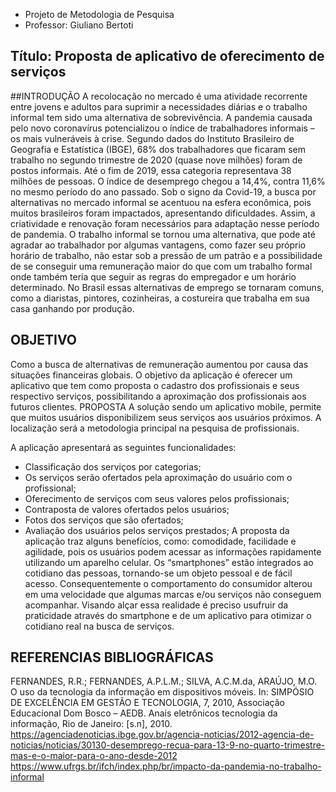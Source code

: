 - Projeto de Metodologia de Pesquisa
- Professor: Giuliano Bertoti

## Título: Proposta de aplicativo de oferecimento de serviços

##INTRODUÇÃO
A recolocação no mercado é uma atividade recorrente entre jovens e adultos para suprimir a necessidades diárias e o trabalho informal tem sido uma alternativa de sobrevivência. A pandemia causada pelo novo coronavírus potencializou o índice de trabalhadores informais – os mais vulneráveis à crise. Segundo dados do Instituto Brasileiro de Geografia e Estatística (IBGE), 68% dos trabalhadores que ficaram sem trabalho no segundo trimestre de 2020 (quase nove milhões) foram de postos informais. Até o fim de 2019, essa categoria representava 38 milhões de pessoas. O índice de desemprego chegou a 14,4%, contra 11,6% no mesmo período do ano passado.
Sob o signo da Covid-19, a busca por alternativas no mercado informal se acentuou na esfera econômica, pois muitos brasileiros foram impactados, apresentando dificuldades. Assim, a criatividade e renovação foram necessários para adaptação nesse período de pandemia.
O trabalho informal se tornou uma alternativa, que pode até agradar ao trabalhador por algumas vantagens, como fazer seu próprio horário de trabalho, não estar sob a pressão de um patrão e a possibilidade de se conseguir uma remuneração maior do que com um trabalho formal onde também teria que seguir as regras do empregador e um horário determinado.
No Brasil essas alternativas de emprego se tornaram comuns, como a diaristas, pintores, cozinheiras, a costureira que trabalha em sua casa ganhando por produção.

## OBJETIVO
Como a busca de alternativas de remuneração aumentou por causa das situações financeiras globais. O objetivo da aplicação é oferecer um aplicativo que tem como proposta o cadastro dos profissionais e seus respectivo serviços, possibilitando a aproximação dos profissionais aos futuros clientes.
PROPOSTA
A solução sendo um aplicativo mobile, permite que muitos usuários disponibilizem seus serviços aos usuários próximos. A localização será a metodologia principal na pesquisa de profissionais.

A aplicação apresentará as seguintes funcionalidades:
- Classificação dos serviços por categorias;
- Os serviços serão ofertados pela aproximação do usuário com o profissional;
- Oferecimento de serviços com seus valores pelos profissionais;
- Contraposta de valores ofertados pelos usuários;
- Fotos dos serviços que são ofertados;
- Avaliação dos usuários pelos serviços prestados;
A proposta da aplicação traz alguns benefícios, como: comodidade, facilidade e agilidade, pois os usuários podem acessar as informações rapidamente utilizando um aparelho celular. Os “smartphones” estão integrados ao cotidiano das pessoas, tornando-se um objeto pessoal e de fácil acesso. Consequentemente o comportamento do consumidor alterou em uma velocidade que algumas marcas e/ou serviços não conseguem acompanhar.
Visando alçar essa realidade é preciso usufruir da praticidade através do smartphone e de um aplicativo para otimizar o cotidiano real na busca de serviços.


## REFERENCIAS BIBLIOGRÁFICAS
FERNANDES, R.R.; FERNANDES, A.P.L.M.; SILVA, A.C.M.da, ARAÚJO, M.O. O uso da tecnologia da informação em dispositivos móveis. In: SIMPÓSIO DE EXCELÊNCIA EM GESTÃO E TECNOLOGIA, 7, 2010, Associação Educacional Dom Bosco – AEDB. Anais eletrônicos tecnologia da informação, Rio de Janeiro: [s.n], 2010.
https://agenciadenoticias.ibge.gov.br/agencia-noticias/2012-agencia-de-noticias/noticias/30130-desemprego-recua-para-13-9-no-quarto-trimestre-mas-e-o-maior-para-o-ano-desde-2012
https://www.ufrgs.br/ifch/index.php/br/impacto-da-pandemia-no-trabalho-informal
